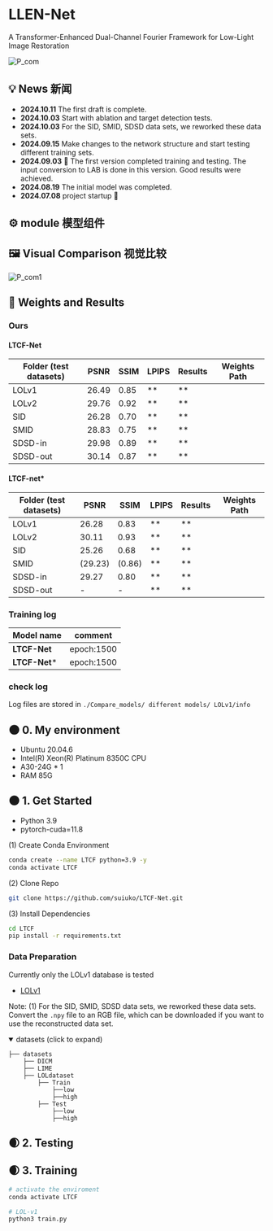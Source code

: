 &nbsp;
# LLEN-Net
A Transformer-Enhanced Dual-Channel Fourier Framework for Low-Light Image Restoration

![P_com](./f_result/3.png)


## 💡 News 新闻

- **2024.10.11** The first draft is complete.
- **2024.10.03** Start with ablation and target detection tests.
- **2024.10.03** For the SID, SMID, SDSD data sets, we reworked these data sets.
- **2024.09.15** Make changes to the network structure and start testing different training sets.
- **2024.09.03** 🌟 The first version completed training and testing. The input conversion to LAB is done in this version. Good results were achieved.
- **2024.08.19** The initial model was completed.
- **2024.07.08** project startup 🎈


## ⚙ module 模型组件


## 🖼 Visual Comparison 视觉比较

![P_com1](./f_result/1.png)


## 🧾 Weights and Results 

### Ours

#### LTCF-Net
| Folder (test datasets) | PSNR       	 | SSIM       | LPIPS      | Results       | Weights Path   |
| ------------------ | -----------		 | ---------- | ---------- 	| ------- 		| ----------- | 
| LOLv1<br />   | 26.49    	 |  0.85  | ** |  **    |          | LOLv1.pth         |
| LOLv2<br />   | 29.76    	|  0.92   | **  | **    |          | LOLv2.pth         |
| SID<br />   | 26.28    	|  0.70   | **  | **    |          | sid.pth         |
| SMID<br />    | 28.83    	|  0.75   | **  | **    |          | smid.pth         |
| SDSD-in<br />   | 29.98    	|  0.89   | **  | **    |          | in.pth         |
| SDSD-out<br />   | 30.14    	|  0.87   | **  | **    |          | out.pth         |


#### LTCF-net*
| Folder (test datasets) | PSNR       	 | SSIM       | LPIPS      | Results       | Weights Path   |
| ------------------ | -----------		 | ---------- | ---------- 	| ------- 		| ----------- | 
| LOLv1<br />    | 26.28    	 |  0.83   | ** |  **    |          | LOLv1.pth         |
| LOLv2<br />    | 30.11    	|  0.93   | **  | **    |          | LOLv2.pth         |
| SID<br />   | 25.26    	|  0.68   | **  | **    |          | sid.pth         |
| SMID<br />    | (29.23)    	|  (0.86)   | **  | **    |          | smid.pth         |
| SDSD-in<br />   | 29.27    	|  0.80   | **  | **    |          | in.pth         |
| SDSD-out<br />   | -    	|  -   | **  | **    |          | out.pth         |

### Training log
|   Model name      |           comment			 |  
| ----------------- | ------------------------ |
| **LTCF-Net**       |    epoch:1500    			|     
| **LTCF-Net***       |    epoch:1500    			|    



### check log

Log files are stored in `./Compare_models/ different models/ LOLv1/info`

## 🌑 0. My environment

- Ubuntu 20.04.6
- Intel(R) Xeon(R) Platinum 8350C CPU
- A30-24G * 1
- RAM 85G

## 🌑 1. Get Started 

- Python 3.9
- pytorch-cuda=11.8

(1) Create Conda Environment

```bash
conda create --name LTCF python=3.9 -y
conda activate LTCF
```

(2) Clone Repo

```bash
git clone https://github.com/suiuko/LTCF-Net.git
```

(3) Install Dependencies

```bash
cd LTCF
pip install -r requirements.txt
```

### Data Preparation

Currently only the LOLv1 database is tested

- [LOLv1](https://daooshee.github.io/BMVC2018website/)

Note: 
(1) For the SID, SMID, SDSD data sets, we reworked these data sets. Convert the `.npy` file to an RGB file, which can be downloaded if you want to use the reconstructed data set.

<details open> <summary>datasets (click to expand)</summary>
  
```
├── datasets
	├── DICM
	├── LIME
	├── LOLdataset
		├── Train
			├──low
			├──high
		├── Test
			├──low
			├──high

```
</details>

## 🌒 2. Testing 

## 🌒 3. Training  

```bash
# activate the enviroment
conda activate LTCF

# LOL-v1
python3 train.py 

```
